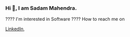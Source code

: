### Hi 👋, I am Sadam Mahendra.
???? I'm interested in Software
???? How to reach me on 

<a href="https://www.linkedin.com/in/muhammad-sadam-mahendra-850a2a233/" target="_blank">LinkedIn</a>,


<!--
**SadamMahendra/SadamMahendra** is a ✨ _special_ ✨ repository because its `README.md` (this file) appears on your GitHub profile.

Here are some ideas to get you started:

- 🔭 I’m currently working on ...
- 🌱 I’m currently learning ...
- 👯 I’m looking to collaborate on ...
- 🤔 I’m looking for help with ...
- 💬 Ask me about ...
- 📫 How to reach me: ...
- 😄 Pronouns: ...
- ⚡ Fun fact: ...
-->
